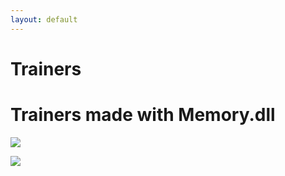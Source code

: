 ```yaml
---
layout: default
---
```


# [](#header-1)Trainers
# [](#header-1)Trainers made with Memory.dll

[<img src="https://steamcdn-a.akamaihd.net/steam/apps/10180/header.jpg?t=1516387772">](https://github.com/erfg12/CSharp-Game-Trainers/releases/download/1.0/MW2.SP.Trainer.zip)

[<img src="https://steamcdn-a.akamaihd.net/steam/apps/41900/header.jpg?t=1528820974">](https://github.com/erfg12/CSharp-Game-Trainers/releases/download/1.0/Bards.Tale.Trainer.zip)